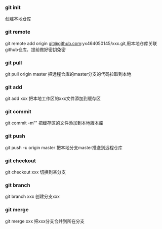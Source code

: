 ### git init
创建本地仓库
### git remote
git remote add origin git@github.com:yx464050145/xxx.git,用本地仓库关联github仓库，提前做好密钥免密
### git pull
git pull origin master  把远程仓库的master分支的代码拉取到本地
### git add
git add xxx   把本地工作区的xxx文件添加到缓存区
### git commit
git commit -m“”   把缓存区的文件添加到本地版本库
### git push 
git push -u origin master 把本地分支master推送到远程仓库
### git checkout
git checkout xxx  切换到某分支
### git branch
git branch xxx  创建分支xxx
### git merge
git merge xxx  把xxx分支合并到所在分支

